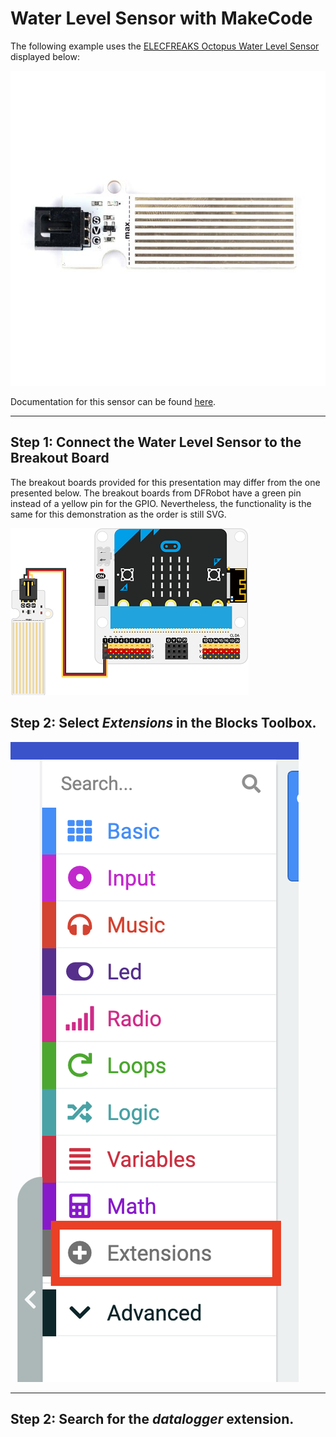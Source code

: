 # Water Level Sensor with MakeCode

The following example uses the [ELECFREAKS Octopus Water Level Sensor](https://www.elecfreaks.com/octopus-water-level-sensor.html) displayed below:

![octopus-waterlevel-sensor](assets/octopus-water-level-sensor.jpg)

Documentation for this sensor can be found [here](https://wiki.elecfreaks.com/en/microbit/sensor/octopus-sensors/sensor/octopus_ef04094).

---

## Step 1: Connect the Water Level Sensor to the Breakout Board

The breakout boards provided for this presentation may differ from the one presented below. The breakout boards from DFRobot have a green pin instead of a yellow pin for the GPIO. Nevertheless, the functionality is the same for this demonstration as the order is still SVG.

![micro:bit with Water Level Sensor](assets/microbit-water-level-sensor.png)

## Step 2: Select *Extensions* in the Blocks Toolbox.

![Extensions Drawer](assets/makecode-extensions-01.png)  

---

## Step 2: Search for the *datalogger* extension.


